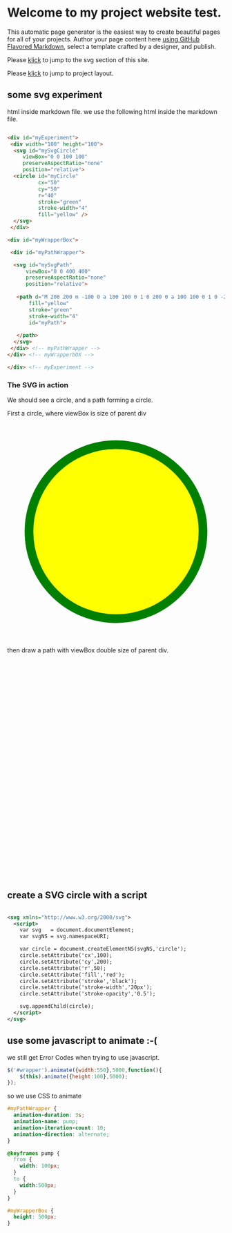 # Welcome to my project website test.
 This automatic page generator is the easiest way to create beautiful pages for all of your projects. Author your page content here [using GitHub Flavored Markdown](https://guides.github.com/features/mastering-markdown/), select a template crafted by a designer, and publish.

Please [klick](https://m2vh.github.io/websitetest/#myExperiment) to jump to the svg section of this site.

Please [klick](./mytest) to jump to project layout.

 
## some svg experiment

html inside markdown file. we use the following html inside the markdown file.

```html

<div id="myExperiment">
 <div width="100" height="100">
  <svg id="mySvgCircle"  
     viewBox="0 0 100 100" 
     preserveAspectRatio="none"
     position="relative">
  <circle id="myCircle" 
          cx="50" 
          cy="50" 
          r="40" 
          stroke="green" 
          stroke-width="4" 
          fill="yellow" />
  </svg>
 </div>

<div id="myWrapperBox">

 <div id="myPathWrapper">

  <svg id="mySvgPath" 
      viewBox="0 0 400 400" 
      preserveAspectRatio="none"
      position="relative">
     
   <path d="M 200 200 m -100 0 a 100 100 0 1 0 200 0 a 100 100 0 1 0 -200 0" 
       fill="yellow" 
       stroke="green" 
       stroke-width="4" 
       id="myPath">
       
   </path>
  </svg>
 </div> <!-- myPathWrapper -->
</div> <!-- myWrapperbOX -->

</div> <!-- myExperiment -->

```

### The SVG in action

We should see a circle, and a path forming a circle.

First a circle, where viewBox is size of parent div

<div id="myExperiment">
 <div width="100" height="100">
  <svg id="mySvgCircle"  
     viewBox="0 0 100 100" 
     preserveAspectRatio="none"
     position="relative">
  <circle id="myCircle" 
          cx="50" 
          cy="50" 
          r="40" 
          stroke="green" 
          stroke-width="4" 
          fill="yellow" />
  </svg>
 </div>

then draw a path with viewBox double size of parent div.

<div id="myWrapperBox">

 <div id="myPathWrapper">

  <svg id="mySvgPath" 
      viewBox="0 0 400 400" 
      preserveAspectRatio="none"
      position="relative">
     
  <path d="M 200 200 m -100 0 a 100 100 0 1 0 200 0 a 100 100 0 1 0 -200 0" 
       fill="yellow" 
       stroke="green" 
       stroke-width="4" 
       id="myPath">
       
 </path>
 </svg>
</div> <!-- myPathWrapper -->
</div> <!-- myWrapperbOX -->
</div>

## create a SVG circle with a script

```xml

<svg xmlns="http://www.w3.org/2000/svg">
  <script>
    var svg   = document.documentElement;
    var svgNS = svg.namespaceURI;

    var circle = document.createElementNS(svgNS,'circle');
    circle.setAttribute('cx',100);
    circle.setAttribute('cy',200);
    circle.setAttribute('r',50);
    circle.setAttribute('fill','red');
    circle.setAttribute('stroke','black');
    circle.setAttribute('stroke-width','20px');
    circle.setAttribute('stroke-opacity','0.5');

    svg.appendChild(circle);
  </script>
</svg>

```

## use some javascript to animate :-(

we still get Error Codes when trying to use javascript.

```javascript
$('#wrapper').animate({width:550},5000,function(){
    $(this).animate({height:100},5000);
});
```

so we use CSS to animate

```css
#myPathWrapper {
  animation-duration: 3s;
  animation-name: pump;
  animation-iteration-count: 10;
  animation-direction: alternate;
}

@keyframes pump {
  from {
    width: 100px;
  }
  to {
    width:500px;
  }
}

#myWrapperBox {
  height: 500px;
}

```
